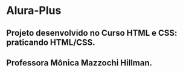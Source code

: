 # Alura-Plus
## Projeto desenvolvido no Curso HTML e CSS: praticando HTML/CSS. 
## Professora Mônica Mazzochi Hillman.
